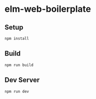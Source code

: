 # elm-web-boilerplate

## Setup

```
npm install
```

## Build

```
npm run build
```

## Dev Server

```
npm run dev
```
